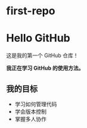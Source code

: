 # first-repo
# Hello GitHub

这是我的第一个 GitHub 仓库！

**我正在学习 GitHub 的使用方法。**

## 我的目标

- 学习如何管理代码
- 学会版本控制
- 掌握多人协作
